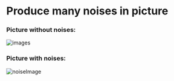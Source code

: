 # Produce many noises in picture

### Picture without noises:
![images](https://user-images.githubusercontent.com/79134287/140601899-b6178540-5818-4d8a-b18f-42000647923d.jpg)

### Picture with noises:
![noiseImage](https://user-images.githubusercontent.com/79134287/140601902-f3ce32cb-2c7a-4228-868b-f95c2ac43eac.jpg)
